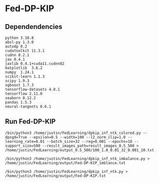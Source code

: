 # Fed-DP-KIP

## Dependendencies

    python 3.10.8
    absl-py 1.3.0  
    autodp 0.2
    cudatoolkit 11.3.1
    cudnn 8.2.1
    jax 0.4.1 
    jaxlib 0.4.1+cuda11.cudnn82
    matplotlib  3.6.2
    numpy  1.24.1
    scikit-learn 1.1.3 
    scipy 1.9.3 
    xgboost 1.7.3 
    tensorflow-datasets 4.8.1
    tensorflow 2.11.0
    seaborn 0.12.2
    pandas 1.5.3
    neural-tangents 0.6.1
    
  
## Run Fed-DP-KIP

`/bin/python3 /home/justin/FedLearning/dpkip_inf_ntk_colored.py --dpsgd=True --epsilon=0.5 --width=100 --l2_norm_clip=1.0 --learning_rate=0.01 --batch_size=32 --reg=0.001 --epochs=10 --support_size=500 --result_images_path=result_images_0.5_500 > /home/justin/FedLearning/output_0.5_500/100_1.0_0.01_32_0.001_10.txt`

`/bin/python3 /home/justin/FedLearning/dpkip_inf_ntk_imbalance.py > /home/justin/FedLearning/output/Fed-DP-KIP_imblance.txt`

`/bin/python3 /home/justin/FedLearning/dpkip_inf_ntk.py > /home/justin/FedLearning/output/Fed-DP-KIP.txt`

